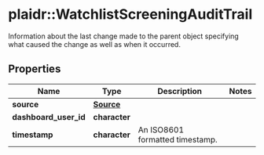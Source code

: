 # plaidr::WatchlistScreeningAuditTrail

Information about the last change made to the parent object specifying what caused the change as well as when it occurred.

## Properties
Name | Type | Description | Notes
------------ | ------------- | ------------- | -------------
**source** | [**Source**](Source.md) |  | 
**dashboard_user_id** | **character** |  | 
**timestamp** | **character** | An ISO8601 formatted timestamp. | 


